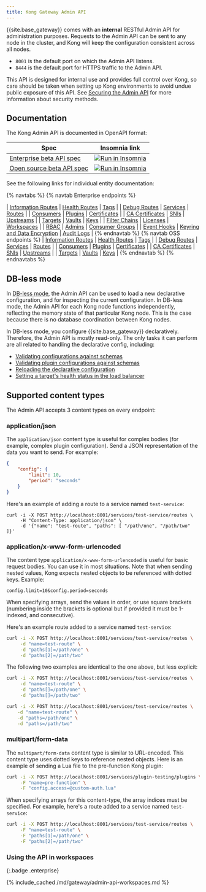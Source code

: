 ```yaml
---
title: Kong Gateway Admin API
---
```


<!-- vale off -->

{{site.base_gateway}} comes with an **internal** RESTful Admin API for administration purposes.
 Requests to the Admin API can be sent to any node in the cluster, and Kong will
 keep the configuration consistent across all nodes.

 - `8001` is the default port on which the Admin API listens.
 - `8444` is the default port for HTTPS traffic to the Admin API.

 This API is designed for internal use and provides full control over Kong, so
 care should be taken when setting up Kong environments to avoid undue public
 exposure of this API. See [Securing the Admin API](/gateway/{{page.release}}/production/running-kong/secure-admin-api/)
 for more information about security methods.

## Documentation


The Kong Admin API is documented in OpenAPI format:

| Spec | Insomnia link |
|-------|---------------|
| [Enterprise beta API spec](/gateway/api/admin-ee/latest/) |<a href="https://insomnia.rest/run/?label=Kong%20Gateway%20Enterprise%203.4&uri=https%3A%2F%2Fraw.githubusercontent.com%2FKong%2Fdocs.konghq.com%2Fmain%2Fapi-specs%2FGateway-EE%2F3.4%2Fkong-ee-3.4.json" target="_blank"><img src="https://insomnia.rest/images/run.svg" alt="Run in Insomnia"></a>  |
|  [Open source beta API spec](/gateway/api/admin-oss/latest/) |  <a href="https://insomnia.rest/run/?label=Kong%20Gateway%20Open%20Source%203.4&uri=https%3A%2F%2Fraw.githubusercontent.com%2FKong%2Fdocs.konghq.com%2Fmain%2Fapi-specs%2FGateway-OSS%2F3.4%2Fkong-oss-3.4.json" target="_blank"><img src="https://insomnia.rest/images/run.svg" alt="Run in Insomnia"></a>|

See the following links for individual entity documentation:

{% navtabs %}
{% navtab Enterprise endpoints %}



| [Information Routes](/gateway/api/admin-ee/latest/#/Information/get-endpoints) | [Health Routes](/gateway/api/admin-ee/latest/#/Information/get-status) | [Tags](/gateway/api/admin-ee/latest/#/tags/get-tags) |
| [Debug Routes](/gateway/api/admin-ee/latest/#/debug/put-debug-cluster-control-planes-nodes-log-level-log_level) | [Services](/gateway/api/admin-ee/latest/#/Services/list-service) | [Routes](/gateway/api/admin-ee/latest/#/Routes/list-route) |
| [Consumers](/gateway/api/admin-ee/latest/#/Consumers/list-consumer) | [Plugins](/gateway/api/admin-ee/latest/#/Plugins/list-plugins-with-consumer) | [Certificates](/gateway/api/admin-ee/latest/#/Certificates/list-certificate) |
| [CA Certificates](/gateway/api/admin-ee/latest/#/CA%20Certificates/list-ca_certificate) | [SNIs](/gateway/api/admin-ee/latest/#/SNIs/list-sni-with-certificate) | [Upstreams](/gateway/api/admin-ee/latest/#/Upstreams/list-upstream) |
| [Targets](/gateway/api/admin-ee/latest/#/Targets/list-target-with-upstream) | [Vaults](/gateway/api/admin-ee/latest/#/Vaults/list-vault) | [Keys](/gateway/api/admin-ee/latest/#/Keys/list-key) |
| [Filter Chains](/gateway/api/admin-ee/latest/#/filter-chains/get-filter-chains) | [Licenses](/gateway/api/admin-ee/latest/#/licenses/get-licenses) | [Workspaces](/gateway/api/admin-ee/latest/#/Workspaces/list-workspace) |
| [RBAC](/gateway/api/admin-ee/latest/#/rbac/get-rbac-users) | [Admins](/gateway/api/admin-ee/latest/#/admins/get-admins) | [Consumer Groups](/gateway/api/admin-ee/latest/#/consumer_groups/) |
| [Event Hooks](/gateway/api/admin-ee/latest/#/Event-hooks/get-event-hooks) | [Keyring and Data Encryption](/gateway/api/admin-ee/latest/#/Keyring/get-keyring) | [Audit Logs](/gateway/api/admin-ee/latest/#/audit-logs/get-audit-requests) |
{% endnavtab %}
{% navtab OSS endpoints %}
| [Information Routes](/gateway/api/admin-oss/latest/#/Information/get-endpoints) | [Health Routes](/gateway/api/admin-oss/latest/#/Information/get-status) | [Tags](/gateway/api/admin-oss/latest/#/tags/get-tags) |
| [Debug Routes](/gateway/api/admin-oss/latest/#/debug/put-debug-cluster-control-planes-nodes-log-level-log_level) | [Services](/gateway/api/admin-oss/latest/#/Services/list-service) | [Routes](/gateway/api/admin-oss/latest/#/Routes/list-route) |
| [Consumers](/gateway/api/admin-oss/latest/#/Consumers/list-consumer) | [Plugins](/gateway/api/admin-oss/latest/#/Plugins/list-plugins-with-consumer) | [Certificates](/gateway/api/admin-oss/latest/#/Certificates/list-certificate) |
| [CA Certificates](/gateway/api/admin-oss/latest/#/CA%20Certificates/list-ca_certificate) | [SNIs](/gateway/api/admin-oss/latest/#/SNIs/list-sni-with-certificate) | [Upstreams](/gateway/api/admin-oss/latest/#/Upstreams/list-upstream) |
| [Targets](/gateway/api/admin-oss/latest/#/Targets/list-target-with-upstream) | [Vaults](/gateway/api/admin-oss/latest/#/Vaults/list-vault) | [Keys](/gateway/api/admin-oss/latest/#/Keys/list-key) |
{% endnavtab %}
{% endnavtabs %}



## DB-less mode


In [DB-less mode](/gateway/{{page.release}}/production/deployment-topologies/db-less-and-declarative-config/),
the Admin API can be used to load a new declarative
configuration, and for inspecting the current configuration. In DB-less mode,
the Admin API for each Kong node functions independently, reflecting the memory state
of that particular Kong node. This is the case because there is no database
coordination between Kong nodes.

In DB-less mode, you configure {{site.base_gateway}} declaratively.
Therefore, the Admin API is mostly read-only. The only tasks it can perform are all
related to handling the declarative config, including:

* [Validating configurations against schemas](#validate-a-configuration-against-a-schema)
* [Validating plugin configurations against schemas](#validate-a-plugin-configuration-against-the-schema)
* [Reloading the declarative configuration](#reload-declarative-configuration)
* [Setting a target's health status in the load balancer](#set-target-as-healthy)

## Supported content types

The Admin API accepts 3 content types on every endpoint:

### application/json

The `application/json` content type is useful for complex bodies (for example, complex plugin configuration).
Send a JSON representation of the data you want to send. For example:

```json
{
    "config": {
        "limit": 10,
        "period": "seconds"
    }
}
```

Here's an example of adding a route to a service named `test-service`:

```
curl -i -X POST http://localhost:8001/services/test-service/routes \
     -H "Content-Type: application/json" \
     -d '{"name": "test-route", "paths": [ "/path/one", "/path/two" ]}'
```

### application/x-www-form-urlencoded

The content type `application/x-www-form-urlencoded` is useful for basic request bodies. 
You can use it in most situations.
Note that when sending nested values, Kong expects nested objects to be referenced
with dotted keys. Example:

```
config.limit=10&config.period=seconds
```

When specifying arrays, send the values in order, or use square brackets (numbering
inside the brackets is optional but if provided it must be 1-indexed, and
consecutive). 

Here's an example route added to a service named `test-service`:

```sh
curl -i -X POST http://localhost:8001/services/test-service/routes \
     -d "name=test-route" \
     -d "paths[1]=/path/one" \
     -d "paths[2]=/path/two"
```

The following two examples are identical to the one above, but less explicit:
```sh
curl -i -X POST http://localhost:8001/services/test-service/routes \
     -d "name=test-route" \
     -d "paths[]=/path/one" \
     -d "paths[]=/path/two"

curl -i -X POST http://localhost:8001/services/test-service/routes \
    -d "name=test-route" \
    -d "paths=/path/one" \
    -d "paths=/path/two"
```


### multipart/form-data

The `multipart/form-data` content type is similar to URL-encoded. This content type uses dotted keys to reference nested
objects. Here is an example of sending a Lua file to the pre-function Kong plugin:

```sh
curl -i -X POST http://localhost:8001/services/plugin-testing/plugins \
     -F "name=pre-function" \
     -F "config.access=@custom-auth.lua"
```

When specifying arrays for this content-type, the array indices must be specified.
For example, here's a route added to a service named `test-service`:

```sh
curl -i -X POST http://localhost:8001/services/test-service/routes \
     -F "name=test-route" \
     -F "paths[1]=/path/one" \
     -F "paths[2]=/path/two"
```



### Using the API in workspaces 
{:.badge .enterprise}

{% include_cached /md/gateway/admin-api-workspaces.md %}

